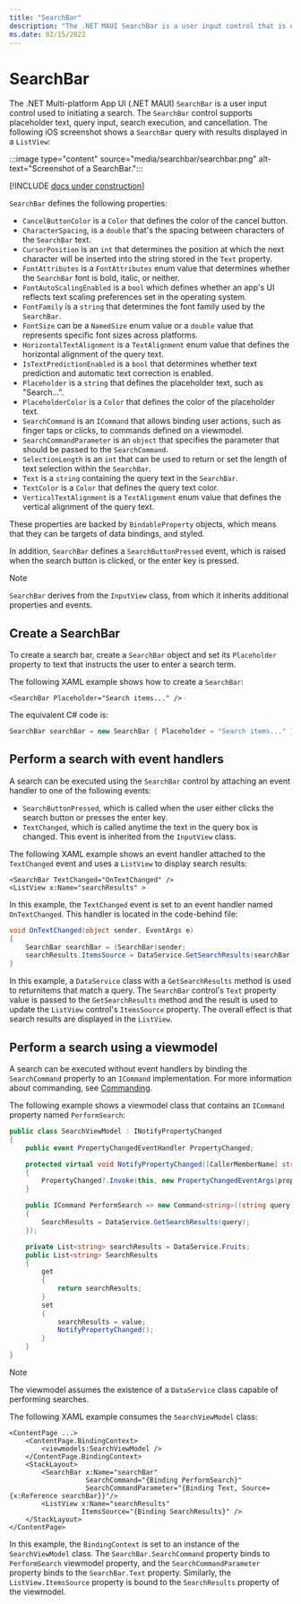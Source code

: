 ```yaml
---
title: "SearchBar"
description: "The .NET MAUI SearchBar is a user input control that is used for initiating a search. The SearchBar control supports placeholder text, query input, execution, and cancellation."
ms.date: 02/15/2022
---
```


# SearchBar

The .NET Multi-platform App UI (.NET MAUI) `SearchBar` is a user input control used to initiating a search. The `SearchBar` control supports placeholder text, query input, search execution, and cancellation. The following iOS screenshot shows a `SearchBar` query with results displayed in a `ListView`:

:::image type="content" source="media/searchbar/searchbar.png" alt-text="Screenshot of a SearchBar.":::

[!INCLUDE [docs under construction](~/includes/preview-note.md)]

`SearchBar` defines the following properties:

- `CancelButtonColor` is a `Color` that defines the color of the cancel button.
- `CharacterSpacing`, is a `double` that's the spacing between characters of the `SearchBar` text.
- `CursorPosition` is an `int` that determines the position at which the next character will be inserted into the string stored in the `Text` property.
- `FontAttributes` is a `FontAttributes` enum value that determines whether the `SearchBar` font is bold, italic, or neither.
- `FontAutoScalingEnabled` is a `bool` which defines whether an app's UI reflects text scaling preferences set in the operating system.
- `FontFamily` is a `string` that determines the font family used by the `SearchBar`.
- `FontSize` can be a `NamedSize` enum value or a `double` value that represents specific font sizes across platforms.
- `HorizontalTextAlignment` is a `TextAlignment` enum value that defines the horizontal alignment of the query text.
- `IsTextPredictionEnabled` is a `bool` that determines whether text prediction and automatic text correction is enabled.
- `Placeholder` is a `string` that defines the placeholder text, such as "Search...".
- `PlaceholderColor` is a `Color` that defines the color of the placeholder text.
- `SearchCommand` is an `ICommand` that allows binding user actions, such as finger taps or clicks, to commands defined on a viewmodel.
- `SearchCommandParameter` is an `object` that specifies the parameter that should be passed to the `SearchCommand`.
- `SelectionLength` is an `int` that can be used to return or set the length of text selection within the `SearchBar`.
- `Text` is a `string` containing the query text in the `SearchBar`.
- `TextColor` is a `Color` that defines the query text color.
- `VerticalTextAlignment` is a `TextAlignment` enum value that defines the vertical alignment of the query text.

These properties are backed by `BindableProperty` objects, which means that they can be targets of data bindings, and styled.

In addition, `SearchBar` defines a `SearchButtonPressed` event, which is raised when the search button is clicked, or the enter key is pressed.

> [!NOTE]
>`SearchBar` derives from the `InputView` class, from which it inherits additional properties and events.

## Create a SearchBar

To create a search bar, create a `SearchBar` object and set its `Placeholder` property to text that instructs the user to enter a search term.

The following XAML example shows how to create a `SearchBar`:

```xaml
<SearchBar Placeholder="Search items..." />
```

The equivalent C# code is:

```csharp
SearchBar searchBar = new SearchBar { Placeholder = "Search items..." };
```

## Perform a search with event handlers

A search can be executed using the `SearchBar` control by attaching an event handler to one of the following events:

- `SearchButtonPressed`, which is called when the user either clicks the search button or presses the enter key.
- `TextChanged`, which is called anytime the text in the query box is changed. This event is inherited from the `InputView` class.

The following XAML example shows an event handler attached to the `TextChanged` event and uses a `ListView` to display search results:

```xaml
<SearchBar TextChanged="OnTextChanged" />
<ListView x:Name="searchResults" >
```

In this example, the `TextChanged` event is set to an event handler named `OnTextChanged`. This handler is located in the code-behind file:

```csharp
void OnTextChanged(object sender, EventArgs e)
{
    SearchBar searchBar = (SearchBar)sender;
    searchResults.ItemsSource = DataService.GetSearchResults(searchBar.Text);
}
```

In this example, a `DataService` class with a `GetSearchResults` method is used to returnitems that match a query. The `SearchBar` control's `Text` property value is passed to the `GetSearchResults` method and the result is used to update the `ListView` control's `ItemsSource` property. The overall effect is that search results are displayed in the `ListView`.

## Perform a search using a viewmodel

A search can be executed without event handlers by binding the `SearchCommand` property to an `ICommand` implementation. For more information about commanding, see [Commanding](~/fundamentals/data-binding/commanding.md).

The following example shows a viewmodel class that contains an `ICommand` property named `PerformSearch`:

```csharp
public class SearchViewModel : INotifyPropertyChanged
{
    public event PropertyChangedEventHandler PropertyChanged;

    protected virtual void NotifyPropertyChanged([CallerMemberName] string propertyName = "")
    {
        PropertyChanged?.Invoke(this, new PropertyChangedEventArgs(propertyName));
    }

    public ICommand PerformSearch => new Command<string>((string query) =>
    {
        SearchResults = DataService.GetSearchResults(query);
    });

    private List<string> searchResults = DataService.Fruits;
    public List<string> SearchResults
    {
        get
        {
            return searchResults;
        }
        set
        {
            searchResults = value;
            NotifyPropertyChanged();
        }
    }
}
```

> [!NOTE]
> The viewmodel assumes the existence of a `DataService` class capable of performing searches.

The following XAML example consumes the `SearchViewModel` class:

```xaml
<ContentPage ...>
    <ContentPage.BindingContext>
        <viewmodels:SearchViewModel />
    </ContentPage.BindingContext>
    <StackLayout>
        <SearchBar x:Name="searchBar"
                   SearchCommand="{Binding PerformSearch}"
                   SearchCommandParameter="{Binding Text, Source={x:Reference searchBar}}"/>
        <ListView x:Name="searchResults"
                  ItemsSource="{Binding SearchResults}" />
    </StackLayout>
</ContentPage>
```

In this example, the `BindingContext` is set to an instance of the `SearchViewModel` class. The `SearchBar.SearchCommand` property binds to `PerformSearch` viewmodel property, and the `SearchCommandParameter` property binds to the `SearchBar.Text` property. Similarly, the `ListView.ItemsSource` property is bound to the `SearchResults` property of the viewmodel.

<!--
> [!NOTE]
> On iOS, the `SearchBarRenderer` class contains an overridable `UpdateCancelButton` method. This method controls when the cancel button appears, and can be overridden in a custom renderer.
 -->
